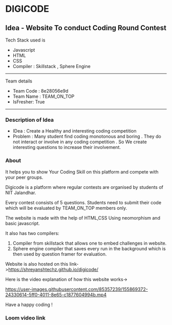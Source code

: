# DIGICODE 
## Idea - Website To conduct Coding Round Contest

Tech Stack used is 
- Javascript
- HTML
- CSS
- Compiler : Skillstack , Sphere Engine

---
 Team details
- Team Code : 8e28056e9d
- Team Name : TEAM_ON_TOP
- IsFresher: True

---
### Description of Idea

- IDea : Create a Healthy and interesting coding competition
- Problem : Many student find coding monotonous and boring . They do not interact or involve in any coding competition . So We create interesting questions to increase their involvement.

### About

It helps you to show Your Coding Skill on this platform and compete with your peer groups.

Digicode is a platform where regular contests are organised by students of NIT Jalandhar.

Every contest consists of 5 questions. Students need to submit their code which will be evaluated by TEAM_ON_TOP members only.

The website is made with the help of HTML,CSS Using neomorphism and basic javascript.

It also has two compilers:
1. Compiler from skillstack that allows one to embed challenges in website.
2. Sphere engine compiler that saves every run in the background which is then used by question framer for evaluation.

Website is also hosted on this link->https://shreyanshtechz.github.io/digicode/

Here is the video explanation of how this website works->


https://user-images.githubusercontent.com/85357239/155869372-24330614-5ff0-4011-8e65-c1877604994b.mp4


Have a happy coding !
### Loom video link
